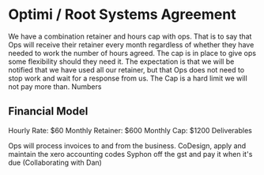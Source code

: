 # Optimi / Root Systems Agreement

We have a combination retainer and hours cap with ops. That is to say that Ops will receive their retainer every month regardless of whether they have needed to work the number of hours agreed. The cap is in place to give ops some flexibility should they need it. The expectation is that we will be notified that we have used all our retainer, but that Ops does not need to stop work and wait for a response from us. The Cap is a hard limit we will not pay more than.
Numbers

## Financial Model

Hourly Rate: $60
Monthly Retainer: $600
Monthly Cap: $1200
Deliverables

Ops will process invoices to and from the business.
CoDesign, apply and maintain the xero accounting codes
Syphon off the gst and pay it when it's due (Collaborating with Dan)
